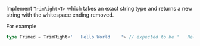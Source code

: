 Implement `TrimRight<T>` which takes an exact string type and returns a new string with the whitespace ending removed.

For example

```ts
type Trimed = TrimRight<'   Hello World    '> // expected to be '   Hello World'
```
